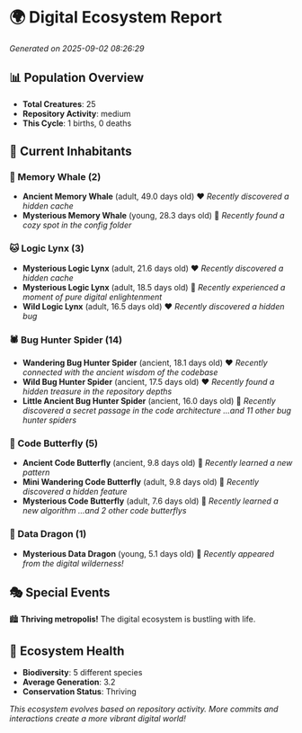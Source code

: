 # 🌍 Digital Ecosystem Report
*Generated on 2025-09-02 08:26:29*

## 📊 Population Overview
- **Total Creatures**: 25
- **Repository Activity**: medium
- **This Cycle**: 1 births, 0 deaths

## 👥 Current Inhabitants

### 🐋 Memory Whale (2)
- **Ancient Memory Whale** (adult, 49.0 days old) ❤️
  *Recently discovered a hidden cache*
- **Mysterious Memory Whale** (young, 28.3 days old) 💛
  *Recently found a cozy spot in the config folder*

### 🐱 Logic Lynx (3)
- **Mysterious Logic Lynx** (adult, 21.6 days old) ❤️
  *Recently discovered a hidden cache*
- **Mysterious Logic Lynx** (adult, 18.5 days old) 💛
  *Recently experienced a moment of pure digital enlightenment*
- **Wild Logic Lynx** (adult, 16.5 days old) ❤️
  *Recently discovered a hidden bug*

### 🕷️ Bug Hunter Spider (14)
- **Wandering Bug Hunter Spider** (ancient, 18.1 days old) ❤️
  *Recently connected with the ancient wisdom of the codebase*
- **Wild Bug Hunter Spider** (ancient, 17.5 days old) ❤️
  *Recently found a hidden treasure in the repository depths*
- **Little Ancient Bug Hunter Spider** (ancient, 16.0 days old) 💛
  *Recently discovered a secret passage in the code architecture*
  *...and 11 other bug hunter spiders*

### 🦋 Code Butterfly (5)
- **Ancient Code Butterfly** (ancient, 9.8 days old) 💛
  *Recently learned a new pattern*
- **Mini Wandering Code Butterfly** (adult, 9.8 days old) 💛
  *Recently discovered a hidden feature*
- **Mysterious Code Butterfly** (adult, 7.6 days old) 💚
  *Recently learned a new algorithm*
  *...and 2 other code butterflys*

### 🐉 Data Dragon (1)
- **Mysterious Data Dragon** (young, 5.1 days old) 💚
  *Recently appeared from the digital wilderness!*

## 🎭 Special Events

🏙️ **Thriving metropolis!** The digital ecosystem is bustling with life.

## 🔬 Ecosystem Health
- **Biodiversity**: 5 different species
- **Average Generation**: 3.2
- **Conservation Status**: Thriving

*This ecosystem evolves based on repository activity. More commits and interactions create a more vibrant digital world!*